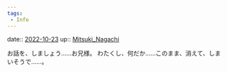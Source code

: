 ```yaml
---
tags:
 - Info
---
```


date:: [2022-10-23](Daily_Note/2022-10-23.md)
up:: [Mitsuki_Nagachi](../Bar/Novel/Nacaria/Mitsuki_Nagachi.md)

お話を、しましょう……お兄様。
わたくし、何だか……このまま、消えて、しまいそうで……。